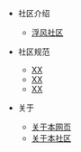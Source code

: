- 社区介绍

  - [浮风社区](fwind.md)


- 社区规范

  - [XX](XX.md)
  - [XX](X.md)
  - [XX](cXX.md)

- 关于

  - [关于本网页](aboutweb.md)
  - [关于本社区](aboutbbs.md)
